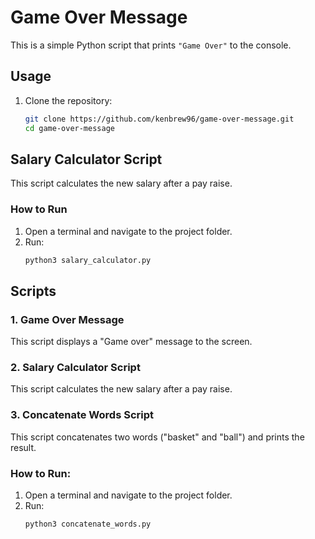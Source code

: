 # Game Over Message

This is a simple Python script that prints `"Game Over"` to the console.

## Usage
1. Clone the repository:
   ```bash
   git clone https://github.com/kenbrew96/game-over-message.git
   cd game-over-message

## Salary Calculator Script
This script calculates the new salary after a pay raise.

### How to Run
1. Open a terminal and navigate to the project folder.
2. Run:
   ```python
   python3 salary_calculator.py

## Scripts

### 1. Game Over Message
This script displays a "Game over" message to the screen.

### 2. Salary Calculator Script
This script calculates the new salary after a pay raise.

### 3. Concatenate Words Script
This script concatenates two words ("basket" and "ball") and prints the result.

### How to Run:
1. Open a terminal and navigate to the project folder.
2. Run:
   ```python
   python3 concatenate_words.py

